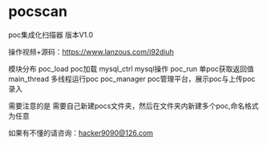 # pocscan
poc集成化扫描器 版本V1.0


操作视频+源码：https://www.lanzous.com/i92diuh

模块分布
poc_load poc加载
mysql_ctrl mysql操作
poc_run 单poc获取返回值
main_thread 多线程运行poc
poc_manager poc管理平台，展示poc与上传poc录入

需要注意的是
需要自己新建pocs文件夹，然后在文件夹内新建多个poc,命名格式为任意

如果有不懂的请咨询：hacker9090@126.com
